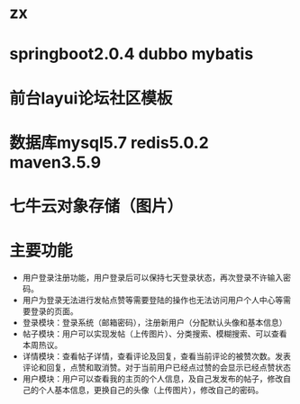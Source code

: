 # zx 
# springboot2.0.4 dubbo mybatis
# 前台layui论坛社区模板
# 数据库mysql5.7  redis5.0.2  maven3.5.9
# 七牛云对象存储（图片）
# 主要功能
  + 用户登录注册功能，用户登录后可以保持七天登录状态，再次登录不许输入密码。
  + 用户为登录无法进行发帖点赞等需要登陆的操作也无法访问用户个人中心等需要登录的页面。
  + 登录模块：登录系统（邮箱密码），注册新用户（分配默认头像和基本信息）
  + 帖子模块：用户可以实现发帖（上传图片）、分类搜索、模糊搜索、可以查看本周热议。
  + 详情模块：查看帖子详情，查看评论及回复，查看当前评论的被赞次数。发表评论和回复，点赞和取消赞。对于当前用户已经点过赞的会显示已经点赞状态
  + 用户模块：用户可以查看我的主页的个人信息，及自己发发布的帖子，修改自己的个人基本信息，更换自己的头像（上传图片），修改自己的密码。
        

